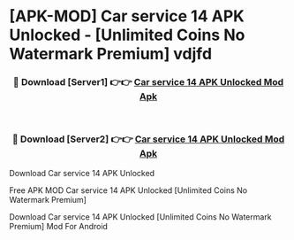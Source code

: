 # [APK-MOD] Car service 14 APK Unlocked - [Unlimited Coins No Watermark Premium] vdjfd



<div align="center">
<h3>🔴 Download [Server1] 👉👉 <a href="https://momento.my/?title=Car_service_14_APK_Unlocked">Car service 14 APK Unlocked Mod Apk</a></h3><br>

<h3>🔴 Download [Server2] 👉👉 <a href="https://momento.my/?title=Car_service_14_APK_Unlocked">Car service 14 APK Unlocked Mod Apk</a></h3>
</div>



Download Car service 14 APK Unlocked 

Free APK MOD Car service 14 APK Unlocked [Unlimited Coins No Watermark Premium]

Download Car service 14 APK Unlocked [Unlimited Coins No Watermark Premium] Mod For Android
